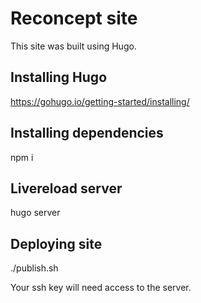 # Reconcept site

This site was built using Hugo.

## Installing Hugo

https://gohugo.io/getting-started/installing/

## Installing dependencies

npm i

## Livereload server

hugo server

## Deploying site

./publish.sh

Your ssh key will need access to the server.